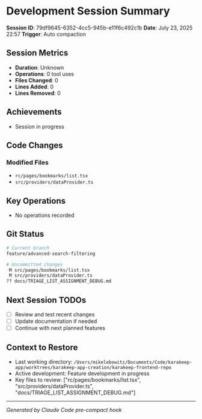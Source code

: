 # Development Session Summary

**Session ID**: 79df9645-6352-4cc5-945b-e11f6c492c1b
**Date**: July 23, 2025 22:57
**Trigger**: Auto compaction


## Session Metrics

- **Duration**: Unknown
- **Operations**: 0 tool uses
- **Files Changed**: 0
- **Lines Added**: 0
- **Lines Removed**: 0

## Achievements

- Session in progress

## Code Changes


### Modified Files
- `rc/pages/bookmarks/list.tsx`
- `src/providers/dataProvider.ts`

## Key Operations

- No operations recorded

## Git Status

```bash
# Current branch
feature/advanced-search-filtering

# Uncommitted changes
 M src/pages/bookmarks/list.tsx
 M src/providers/dataProvider.ts
?? docs/TRIAGE_LIST_ASSIGNMENT_DEBUG.md

```

## Next Session TODOs

- [ ] Review and test recent changes
- [ ] Update documentation if needed
- [ ] Continue with next planned features

## Context to Restore

- Last working directory: `/Users/mikelebowitz/Documents/Code/karakeep-app/worktrees/karakeep-app-creation/karakeep-frontend-repo`
- Active development: Feature development in progress
- Key files to review: ["rc/pages/bookmarks/list.tsx", "src/providers/dataProvider.ts", "docs/TRIAGE_LIST_ASSIGNMENT_DEBUG.md"]

---

*Generated by Claude Code pre-compact hook*
